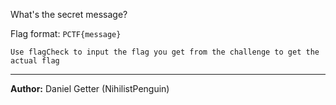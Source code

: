 What's the secret message?

Flag format: `PCTF{message}`

`Use flagCheck to input the flag you get from the challenge to get the actual flag`

---
**Author:** Daniel Getter (NihilistPenguin)
